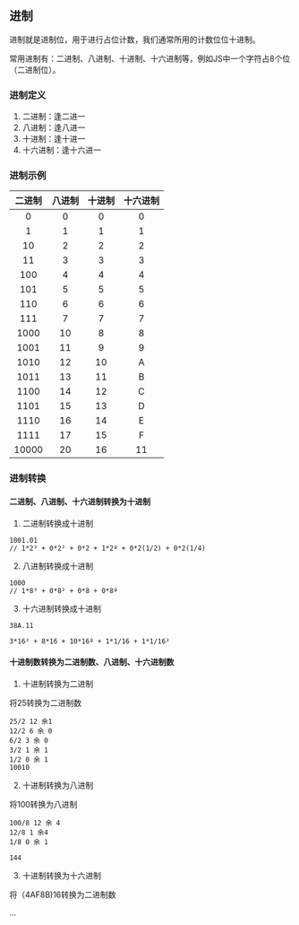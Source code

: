## 进制

进制就是进制位，用于进行占位计数，我们通常所用的计数位位十进制。

常用进制有：二进制、八进制、十进制、十六进制等，例如JS中一个字符占8个位（二进制位）。

### 进制定义

1. 二进制：逢二进一
2. 八进制：逢八进一
3. 十进制：逢十进一
4. 十六进制：逢十六进一

### 进制示例

|二进制|八进制|十进制|十六进制| 
|:--:|:--:|:--:|:--:|
| 0 | 0 | 0 | 0 |
| 1 | 1 | 1 | 1 |
| 10 | 2 | 2 | 2 |
| 11 | 3 | 3 | 3 |
| 100 | 4 | 4 | 4 |
| 101 | 5 | 5 | 5 |
| 110 | 6 | 6 | 6 |
| 111 | 7 | 7 | 7 |
| 1000 | 10 | 8 | 8 |
| 1001 | 11 | 9 | 9 |
| 1010 | 12 | 10 | A |
| 1011 | 13 | 11 | B|
| 1100 | 14 | 12 | C|
| 1101 | 15 | 13 | D|
| 1110 | 16 | 14 | E|
| 1111 | 17 | 15 | F|
| 10000 | 20 | 16 | 11|

### 进制转换

#### 二进制、八进制、十六进制转换为十进制

1. 二进制转换成十进制

```
1001.01
// 1*2³ + 0*2² + 0*2 + 1*2º + 0*2(1/2) + 0*2(1/4) 
```

2. 八进制转换成十进制

```
1000
// 1*8³ + 0*8² + 0*8 + 0*8º 
```

3. 十六进制转换成十进制

```
38A.11

3*16² + 8*16 + 10*16º + 1*1/16 + 1*1/16²
```

#### 十进制数转换为二进制数、八进制、十六进制数

1. 十进制转换为二进制

将25转换为二进制数

```
25/2 12 余1
12/2 6 余 0
6/2 3 余 0
3/2 1 余 1
1/2 0 余 1
10010  
```

2. 十进制转换为八进制

将100转换为八进制
```
100/8 12 余 4
12/8 1 余4
1/8 0 余 1

144
```

3. 十进制转换为十六进制

将（4AF8B)16转换为二进制数

...



